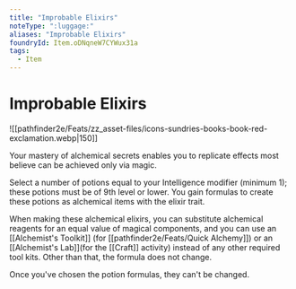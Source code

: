 ```yaml
---
title: "Improbable Elixirs"
noteType: ":luggage:"
aliases: "Improbable Elixirs"
foundryId: Item.oDNqneW7CYWux31a
tags:
  - Item
---
```


# Improbable Elixirs
![[pathfinder2e/Feats/zz_asset-files/icons-sundries-books-book-red-exclamation.webp|150]]

Your mastery of alchemical secrets enables you to replicate effects most believe can be achieved only via magic.

Select a number of potions equal to your Intelligence modifier (minimum 1); these potions must be of 9th level or lower. You gain formulas to create these potions as alchemical items with the elixir trait.

When making these alchemical elixirs, you can substitute alchemical reagents for an equal value of magical components, and you can use an [[Alchemist's Toolkit]] (for [[pathfinder2e/Feats/Quick Alchemy]]) or an [[Alchemist's Lab]](for the [[Craft]] activity) instead of any other required tool kits. Other than that, the formula does not change.

Once you've chosen the potion formulas, they can't be changed.
